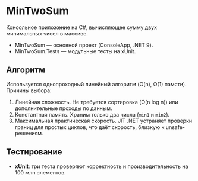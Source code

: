 # MinTwoSum

Консольное приложение на C#, вычисляющее сумму двух минимальных чисел в массиве.

- MinTwoSum — основной проект (ConsoleApp, .NET 9).  
- MinTwoSum.Tests — модульные тесты на xUnit. 

## Алгоритм

Используется однопроходный линейный алгоритм (O(n), O(1) памяти).  
Причины выбора:
1. Линейная сложность. Не требуется сортировка (O(n log n)) или дополнительные проходы по данным.  
2. Константная память. Храним только два числа (`min1` и `min2`).  
3. Максимальная практическая скорость. JIT .NET устраняет проверки границ для простых циклов, что даёт скорость, близкую к unsafe-решениям.  

## Тестирование

- **xUnit**: три теста проверяют корректность и производительность на 100 млн элементов.  
